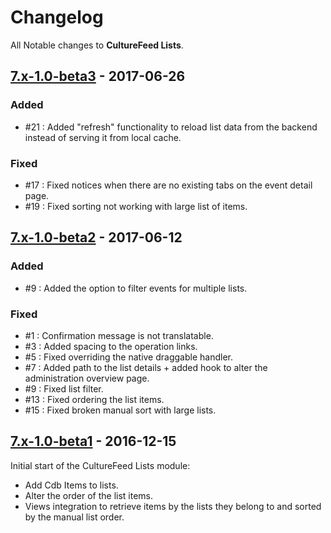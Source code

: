 # Changelog
All Notable changes to **CultureFeed Lists**.



## [7.x-1.0-beta3] - 2017-06-26
### Added
* #21 : Added "refresh" functionality to reload list data from the backend 
  instead of serving it from local cache.

### Fixed
* #17 : Fixed notices when there are no existing tabs on the event detail page.
* #19 : Fixed sorting not working with large list of items.



## [7.x-1.0-beta2] - 2017-06-12
### Added
* #9 : Added the option to filter events for multiple lists.


### Fixed
* #1 : Confirmation message is not translatable.
* #3 : Added spacing to the operation links.
* #5 : Fixed overriding the native draggable handler.
* #7 : Added path to the list details + added hook to alter the administration
  overview page.
* #9 : Fixed list filter.
* #13 : Fixed ordering the list items.
* #15 : Fixed broken manual sort with large lists.




## [7.x-1.0-beta1] - 2016-12-15
Initial start of the CultureFeed Lists module:

* Add Cdb Items to lists.
* Alter the order of the list items.
* Views integration to retrieve items by the lists they belong to and sorted
  by the manual list order.




[Unreleased]: https://github.com/digipolisgent/drupal_module_culturefeed-lists/compare/7.x-1.x...7.x-1.x-dev
[7.x-1.0-beta3]: https://github.com/digipolisgent/drupal_module_culturefeed-lists/compare/7.x-1.0-beta2...7.x-1.0-beta3
[7.x-1.0-beta2]: https://github.com/digipolisgent/drupal_module_culturefeed-lists/compare/7.x-1.0-beta1...7.x-1.0-beta2
[7.x-1.0-beta1]: https://github.com/digipolisgent/drupal_module_culturefeed-lists/releases/tag/7.x-1.0-beta1
